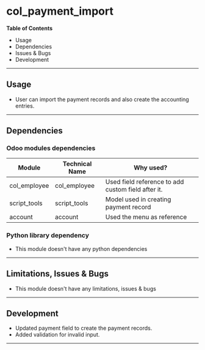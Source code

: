 # col_payment_import

**Table of Contents**

* Usage
* Dependencies
* Issues & Bugs
* Development

---

## Usage

* User can import the payment records and also create the accounting entries.

---

## Dependencies

### Odoo modules dependencies

| Module           | Technical Name   | Why used?                                                                                        |
|------------------|------------------|--------------------------------------------------------------------------------------------------|
| col_employee | col_employee | Used field reference to add custom field after it.
| script_tools | script_tools | Model used in creating payment record
| account | account | Used the menu as reference

### Python library dependency

* This module doesn't have any python dependencies

---

## Limitations, Issues & Bugs

* This module doesn't have any limitations, issues & bugs

---

## Development

* Updated payment field to create the payment records.
* Added validation for invalid input.
---
 